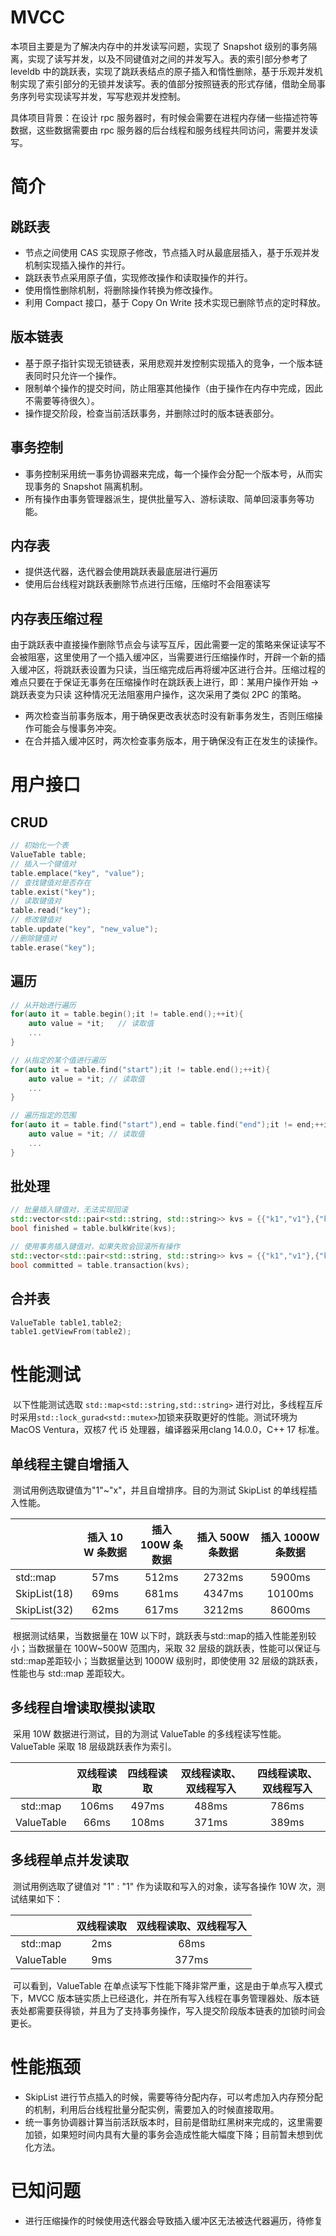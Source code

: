 # MVCC
本项目主要是为了解决内存中的并发读写问题，实现了 Snapshot 级别的事务隔离，实现了读写并发，以及不同键值对之间的并发写入。表的索引部分参考了 leveldb 中的跳跃表，实现了跳跃表结点的原子插入和惰性删除，基于乐观并发机制实现了索引部分的无锁并发读写。表的值部分按照链表的形式存储，借助全局事务序列号实现读写并发，写写悲观并发控制。

具体项目背景：在设计 rpc 服务器时，有时候会需要在进程内存储一些描述符等数据，这些数据需要由 rpc 服务器的后台线程和服务线程共同访问，需要并发读写。

# 简介
## 跳跃表

- 节点之间使用 CAS 实现原子修改，节点插入时从最底层插入，基于乐观并发机制实现插入操作的并行。
- 跳跃表节点采用原子值，实现修改操作和读取操作的并行。
- 使用惰性删除机制，将删除操作转换为修改操作。
- 利用 Compact 接口，基于 Copy On Write 技术实现已删除节点的定时释放。

## 版本链表

- 基于原子指针实现无锁链表，采用悲观并发控制实现插入的竞争，一个版本链表同时只允许一个操作。
- 限制单个操作的提交时间，防止阻塞其他操作（由于操作在内存中完成，因此不需要等待很久）。
- 操作提交阶段，检查当前活跃事务，并删除过时的版本链表部分。

## 事务控制

- 事务控制采用统一事务协调器来完成，每一个操作会分配一个版本号，从而实现事务的 Snapshot 隔离机制。
- 所有操作由事务管理器派生，提供批量写入、游标读取、简单回滚事务等功能。

## 内存表

- 提供迭代器，迭代器会使用跳跃表最底层进行遍历
- 使用后台线程对跳跃表删除节点进行压缩，压缩时不会阻塞读写

## 内存表压缩过程

由于跳跃表中直接操作删除节点会与读写互斥，因此需要一定的策略来保证读写不会被阻塞，这里使用了一个插入缓冲区，当需要进行压缩操作时，开辟一个新的插入缓冲区，将跳跃表设置为只读，当压缩完成后再将缓冲区进行合并。压缩过程的难点只要在于保证无事务在压缩操作时在跳跃表上进行，即：某用户操作开始 -> 跳跃表变为只读 这种情况无法阻塞用户操作，这次采用了类似 2PC 的策略。

- 两次检查当前事务版本，用于确保更改表状态时没有新事务发生，否则压缩操作可能会与慢事务冲突。
- 在合并插入缓冲区时，两次检查事务版本，用于确保没有正在发生的读操作。

# 用户接口

## CRUD

```c++
// 初始化一个表
ValueTable table;
// 插入一个键值对
table.emplace("key", "value");
// 查找键值对是否存在
table.exist("key");
// 读取键值对
table.read("key");
// 修改键值对
table.update("key", "new_value");
//删除键值对
table.erase("key");
```

## 遍历

```C++
// 从开始进行遍历
for(auto it = table.begin();it != table.end();++it){
    auto value = *it;	// 读取值
    ...
}

// 从指定的某个值进行遍历
for(auto it = table.find("start");it != table.end();++it){
    auto value = *it; // 读取值
    ...
}

// 遍历指定的范围
for(auto it = table.find("start"),end = table.find("end");it != end;++it){
    auto value = *it; // 读取值
    ...
}
```

## 批处理

```C++
// 批量插入键值对，无法实现回滚
std::vector<std::pair<std::string, std::string>> kvs = {{"k1","v1"},{"k2","v2"}};
bool finished = table.bulkWrite(kvs);

// 使用事务插入键值对，如果失败会回滚所有操作
std::vector<std::pair<std::string, std::string>> kvs = {{"k1","v1"},{"k2","v2"}};
bool committed = table.transaction(kvs);
```

## 合并表

```c++
ValueTable table1,table2;
table1.getViewFrom(table2);
```



# 性能测试

​		以下性能测试选取 `std::map<std::string,std::string>` 进行对比，多线程互斥时采用`std::lock_gurad<std::mutex>`加锁来获取更好的性能。测试环境为 MacOS Ventura，双核7 代 i5 处理器，编译器采用clang 14.0.0，C++ 17 标准。

## 单线程主键自增插入

​		测试用例选取键值为"1"~"x"，并且自增排序。目的为测试 SkipList 的单线程插入性能。

|              | 插入 10 W 条数据 | 插入 100W 条数据 | 插入 500W 条数据 | 插入 1000W 条数据 |
| ------------ | :--------------: | :--------------: | :--------------: | :---------------: |
| std::map     |       57ms       |      512ms       |      2732ms      |      5900ms       |
| SkipList(18) |       69ms       |      681ms       |      4347ms      |      10100ms      |
| SkipList(32) |       62ms       |      617ms       |      3212ms      |      8600ms       |

​	根据测试结果，当数据量在 10W 以下时，跳跃表与std::map的插入性能差别较小；当数据量在 100W~500W 范围内，采取 32 层级的跳跃表，性能可以保证与std::map差距较小；当数据量达到 1000W 级别时，即使使用 32 层级的跳跃表，性能也与 std::map 差距较大。

## 多线程自增读取模拟读取

​		采用 10W 数据进行测试，目的为测试 ValueTable 的多线程读写性能。ValueTable 采取 18 层级跳跃表作为索引。

|            | 双线程读取 | 四线程读取 | 双线程读取、双线程写入 | 四线程读取、双线程写入 |
| :--------: | :--------: | :--------: | :--------------------: | :--------------------: |
|  std::map  |   106ms    |   497ms    |         488ms          |         786ms          |
| ValueTable |    66ms    |   108ms    |         371ms          |         389ms          |

## 多线程单点并发读取

​		测试用例选取了键值对 "1" : "1" 作为读取和写入的对象，读写各操作 10W 次，测试结果如下：

|            | 双线程读取 | 双线程读取、双线程写入 |
| :--------: | :--------: | :--------------------: |
|  std::map  |    2ms     |          68ms          |
| ValueTable |    9ms     |         377ms          |

​		可以看到，ValueTable 在单点读写下性能下降非常严重，这是由于单点写入模式下，MVCC 版本链实质上已经退化，并在所有写入线程在事务管理器处、版本链表处都需要获得锁，并且为了支持事务操作，写入提交阶段版本链表的加锁时间会更长。

# 性能瓶颈

- SkipList 进行节点插入的时候，需要等待分配内存，可以考虑加入内存预分配的机制，利用后台线程批量分配实例，需要加入的时候直接取用。
- 统一事务协调器计算当前活跃版本时，目前是借助红黑树来完成的，这里需要加锁，如果短时间内具有大量的事务会造成性能大幅度下降；目前暂未想到优化方法。

# 已知问题

- 进行压缩操作的时候使用迭代器会导致插入缓冲区无法被迭代器遍历，待修复

